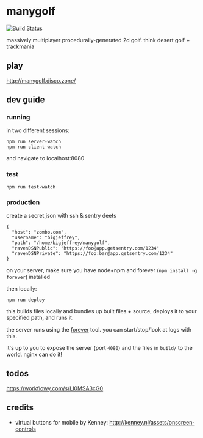 # manygolf

[![Build Status](https://travis-ci.org/thomasboyt/manygolf.svg?branch=master)](https://travis-ci.org/thomasboyt/manygolf)

massively multiplayer procedurally-generated 2d golf. think desert golf + trackmania

## play

http://manygolf.disco.zone/

## dev guide

### running

in two different sessions:

```
npm run server-watch
npm run client-watch
```

and navigate to localhost:8080

### test

```
npm run test-watch
```

### production

create a secret.json with ssh & sentry deets

```
{
  "host": "zombo.com",
  "username": "bigjeffrey",
  "path": "/home/bigjeffrey/manygolf",
  "ravenDSNPublic": "https://foo@app.getsentry.com/1234"
  "ravenDSNPrivate": "https://foo:bar@app.getsentry.com/1234"
}
```

on your server, make sure you have node+npm and forever (`npm install -g forever`) installed

then locally:

```
npm run deploy
```

this builds files locally and bundles up built files + source, deploys it to your specified path, and runs it.

the server runs using the [forever](https://github.com/foreverjs/forever) tool. you can start/stop/look at logs with this.

it's up to you to expose the server (port `4080`) and the files in `build/` to the world. nginx can do it!

## todos

https://workflowy.com/s/LI0MSA3cG0

## credits

* virtual buttons for mobile by Kenney: http://kenney.nl/assets/onscreen-controls

